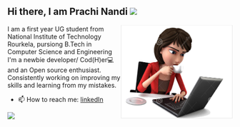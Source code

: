 
 <h2> Hi there, I am Prachi Nandi </a> <img src="https://media.giphy.com/media/ujrj9aoOdNvXO/giphy.gif" width="50"></h2>
 <img align='right' src="https://github.com/prachi237/prachi237/blob/master/img3.png" width="250">
  <p> I am a first year UG student from National Institute of Technology Rourkela, pursiong B.Tech in Computer Science and Engineering
  I'm a newbie developer/ Cod(H)er💻  and an  Open source enthusiast.
 <br> Consistently working on improving my skills and learning from my mistakes.</p>
 
 - 📫 How to reach me: [linkedIn](https://www.linkedin.com/in/prachi-nandi-461641198/)
<img src="https://github-readme-stats.vercel.app/api?username=prachi237&show_icons=true&count_private=true&theme=radical ">     



